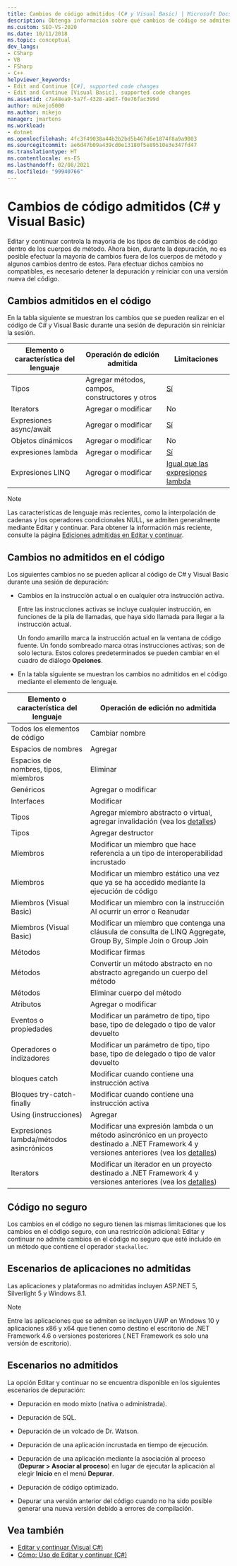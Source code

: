 ```yaml
---
title: Cambios de código admitidos (C# y Visual Basic) | Microsoft Docs
description: Obtenga información sobre qué cambios de código se admiten al usar la característica Editar y continuar durante la depuración de un proyecto de C# o Visual Basic en Visual Studio.
ms.custom: SEO-VS-2020
ms.date: 10/11/2018
ms.topic: conceptual
dev_langs:
- CSharp
- VB
- FSharp
- C++
helpviewer_keywords:
- Edit and Continue [C#], supported code changes
- Edit and Continue [Visual Basic], supported code changes
ms.assetid: c7a48ea9-5a7f-4328-a9d7-f0e76fac399d
author: mikejo5000
ms.author: mikejo
manager: jmartens
ms.workload:
- dotnet
ms.openlocfilehash: 4fc3f49038a44b2b2bd5b467d6e1874f8a9a9803
ms.sourcegitcommit: ae6d47b09a439cd0e13180f5e89510e3e347fd47
ms.translationtype: HT
ms.contentlocale: es-ES
ms.lasthandoff: 02/08/2021
ms.locfileid: "99940766"
---
```

# <a name="supported-code-changes-c-and-visual-basic"></a>Cambios de código admitidos (C# y Visual Basic)
Editar y continuar controla la mayoría de los tipos de cambios de código dentro de los cuerpos de método. Ahora bien, durante la depuración, no es posible efectuar la mayoría de cambios fuera de los cuerpos de método y algunos cambios dentro de estos. Para efectuar dichos cambios no compatibles, es necesario detener la depuración y reiniciar con una versión nueva del código.

## <a name="supported-changes-to-code"></a>Cambios admitidos en el código

En la tabla siguiente se muestran los cambios que se pueden realizar en el código de C# y Visual Basic durante una sesión de depuración sin reiniciar la sesión.

|Elemento o característica del lenguaje|Operación de edición admitida|Limitaciones|
|-|-|-|
|Tipos|Agregar métodos, campos, constructores y otros|[Sí](https://github.com/dotnet/roslyn/blob/master/docs/wiki/EnC-Supported-Edits.md)|
|Iterators|Agregar o modificar|No|
|Expresiones async/await|Agregar o modificar|[Sí](https://github.com/dotnet/roslyn/blob/master/docs/wiki/EnC-Supported-Edits.md)|
|Objetos dinámicos|Agregar o modificar|No|
|expresiones lambda|Agregar o modificar|[Sí](https://github.com/dotnet/roslyn/blob/master/docs/wiki/EnC-Supported-Edits.md)|
|Expresiones LINQ|Agregar o modificar|[Igual que las expresiones lambda](https://github.com/dotnet/roslyn/blob/master/docs/wiki/EnC-Supported-Edits.md)|

> [!NOTE]
> Las características de lenguaje más recientes, como la interpolación de cadenas y los operadores condicionales NULL, se admiten generalmente mediante Editar y continuar. Para obtener la información más reciente, consulte la página [Ediciones admitidas en Editar y continuar](https://github.com/dotnet/roslyn/blob/master/docs/wiki/EnC-Supported-Edits.md).

## <a name="unsupported-changes-to-code"></a>Cambios no admitidos en el código
 Los siguientes cambios no se pueden aplicar al código de C# y Visual Basic durante una sesión de depuración:

- Cambios en la instrucción actual o en cualquier otra instrucción activa.

     Entre las instrucciones activas se incluye cualquier instrucción, en funciones de la pila de llamadas, que haya sido llamada para llegar a la instrucción actual.

     Un fondo amarillo marca la instrucción actual en la ventana de código fuente. Un fondo sombreado marca otras instrucciones activas; son de solo lectura. Estos colores predeterminados se pueden cambiar en el cuadro de diálogo **Opciones**.

- En la tabla siguiente se muestran los cambios no admitidos en el código mediante el elemento de lenguaje.

|Elemento o característica del lenguaje|Operación de edición no admitida|
|-|-|
|Todos los elementos de código|Cambiar nombre|
|Espacios de nombres|Agregar|
|Espacios de nombres, tipos, miembros|Eliminar|
|Genéricos|Agregar o modificar|
|Interfaces|Modificar|
|Tipos|Agregar miembro abstracto o virtual, agregar invalidación (vea los [detalles](https://github.com/dotnet/roslyn/blob/master/docs/wiki/EnC-Supported-Edits.md))|
|Tipos|Agregar destructor|
|Miembros|Modificar un miembro que hace referencia a un tipo de interoperabilidad incrustado|
|Miembros|Modificar un miembro estático una vez que ya se ha accedido mediante la ejecución de código|
|Miembros (Visual Basic)|Modificar un miembro con la instrucción Al ocurrir un error o Reanudar|
|Miembros (Visual Basic)|Modificar un miembro que contenga una cláusula de consulta de LINQ Aggregate, Group By, Simple Join o Group Join|
|Métodos|Modificar firmas|
|Métodos|Convertir un método abstracto en no abstracto agregando un cuerpo del método|
|Métodos|Eliminar cuerpo del método|
|Atributos|Agregar o modificar|
|Eventos o propiedades|Modificar un parámetro de tipo, tipo base, tipo de delegado o tipo de valor devuelto |
|Operadores o indizadores|Modificar un parámetro de tipo, tipo base, tipo de delegado o tipo de valor devuelto |
|bloques catch|Modificar cuando contiene una instrucción activa|
|Bloques try-catch-finally|Modificar cuando contiene una instrucción activa|
|Using (instrucciones)|Agregar|
|Expresiones lambda/métodos asincrónicos|Modificar una expresión lambda o un método asincrónico en un proyecto destinado a .NET Framework 4 y versiones anteriores (vea los [detalles](https://github.com/dotnet/roslyn/blob/master/docs/wiki/EnC-Supported-Edits.md))|
|Iterators|Modificar un iterador en un proyecto destinado a .NET Framework 4 y versiones anteriores (vea los [detalles](https://github.com/dotnet/roslyn/blob/master/docs/wiki/EnC-Supported-Edits.md))|

## <a name="unsafe-code"></a>Código no seguro
 Los cambios en el código no seguro tienen las mismas limitaciones que los cambios en el código seguro, con una restricción adicional: Editar y continuar no admite cambios en el código no seguro que esté incluido en un método que contiene el operador `stackalloc`.

## <a name="unsupported-app-scenarios"></a>Escenarios de aplicaciones no admitidas

Las aplicaciones y plataformas no admitidas incluyen ASP.NET 5, Silverlight 5 y Windows 8.1.

> [!NOTE]
> Entre las aplicaciones que se admiten se incluyen UWP en Windows 10 y aplicaciones x86 y x64 que tienen como destino el escritorio de .NET Framework 4.6 o versiones posteriores (.NET Framework es solo una versión de escritorio).

## <a name="unsupported-scenarios"></a>Escenarios no admitidos
 La opción Editar y continuar no se encuentra disponible en los siguientes escenarios de depuración:

- Depuración en modo mixto (nativa o administrada).

- Depuración de SQL.

- Depuración de un volcado de Dr. Watson.

- Depuración de una aplicación incrustada en tiempo de ejecución.

- Depuración de una aplicación mediante la asociación al proceso (**Depurar > Asociar al proceso**) en lugar de ejecutar la aplicación al elegir **Inicio** en el menú **Depurar**.

- Depuración de código optimizado.

- Depurar una versión anterior del código cuando no ha sido posible generar una nueva versión debido a errores de compilación.

## <a name="see-also"></a>Vea también
- [Editar y continuar (Visual C#)](../debugger/edit-and-continue-visual-csharp.md)
- [Cómo: Uso de Editar y continuar (C#)](../debugger/how-to-use-edit-and-continue-csharp.md)